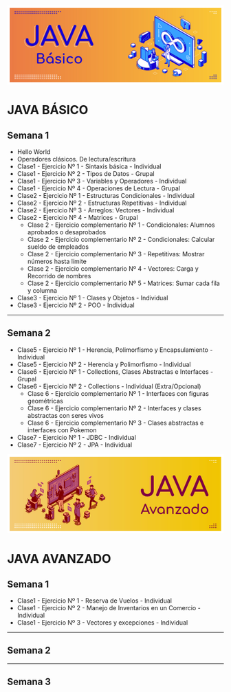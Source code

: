 <p align="center">
  <img src="https://github.com/jaimed411/dodero.jaime.ejerciciospracticos.javabasico/blob/main/javabasico.jpg" alt="foto">
</p>

# JAVA BÁSICO
## Semana 1
- Hello World
- Operadores clásicos. De lectura/escritura
- Clase1 - Ejercicio Nº 1 - Sintaxis básica - Individual
- Clase1 - Ejercicio Nº 2 - Tipos de Datos - Grupal
- Clase1 - Ejercicio Nº 3 - Variables y Operadores - Individual
- Clase1 - Ejercicio Nº 4 - Operaciones de Lectura - Grupal
- Clase2 - Ejercicio Nº 1 - Estructuras Condicionales - Individual
- Clase2 - Ejercicio Nº 2 - Estructuras Repetitivas - Individual
- Clase2 - Ejercicio Nº 3 - Arreglos: Vectores - Individual
- Clase2 - Ejercicio Nº 4 - Matrices - Grupal
    - Clase 2 - Ejercicio complementario Nº 1 - Condicionales: Alumnos aprobados o desaprobados
    - Clase 2 - Ejercicio complementario Nº 2 - Condicionales: Calcular sueldo de empleados
    - Clase 2 - Ejercicio complementario Nº 3 - Repetitivas: Mostrar números hasta límite
    - Clase 2 - Ejercicio complementario Nº 4 - Vectores: Carga y Recorrido de nombres
    - Clase 2 - Ejercicio complementario Nº 5 - Matrices: Sumar cada fila y columna
- Clase3 - Ejercicio Nº 1 - Clases y Objetos - Individual
- Clase3 - Ejercicio Nº 2 - POO - Individual
---
## Semana 2
- Clase5 - Ejercicio Nº 1 - Herencia, Polimorfismo y Encapsulamiento - Individual
- Clase5 - Ejercicio Nº 2 - Herencia y Polimorfismo - Individual
- Clase6 - Ejercicio Nº 1 - Collections, Clases Abstractas e Interfaces - Grupal
- Clase6 - Ejercicio Nº 2 - Collections - Individual (Extra/Opcional)
  - Clase 6 - Ejercicio complementario Nº 1 - Interfaces con figuras geométricas
  - Clase 6 - Ejercicio complementario Nº 2 - Interfaces y clases abstractas con seres vivos
  - Clase 6 - Ejercicio complementario Nº 3 - Clases abstractas e interfaces con Pokemon
- Clase7 - Ejercicio Nº 1 - JDBC - Individual
- Clase7 - Ejercicio Nº 2 - JPA - Individual

<p align="center">
  <img src="https://github.com/jaimed411/doderojaime.ejerciciospracticos/blob/main/javaavanzado.jpg" alt="foto">
</p>


# JAVA AVANZADO
## Semana 1
- Clase1 - Ejercicio Nº 1 - Reserva de Vuelos - Individual
- Clase1 - Ejercicio Nº 2 - Manejo de Inventarios en un Comercio - Individual
- Clase1 - Ejercicio Nº 3 - Vectores y excepciones - Individual
- ---
## Semana 2
---
## Semana 3
